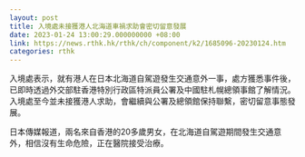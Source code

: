 ```yaml
---
layout: post
title: 入境處未接獲港人北海道車禍求助會密切留意發展
date: 2023-01-24 13:00:29.000000000 +08:00
link: https://news.rthk.hk/rthk/ch/component/k2/1685096-20230124.htm
categories: rthk
---
```


入境處表示，就有港人在日本北海道自駕遊發生交通意外一事，處方獲悉事件後，已即時透過外交部駐香港特別行政區特派員公署及中國駐札幌總領事館了解情況。入境處至今並未接獲港人求助，會繼續與公署及總領館保持聯繫，密切留意事態發展。 

日本傳媒報道，兩名來自香港的20多歲男女，在北海道自駕遊期間發生交通意外，相信沒有生命危險，正在醫院接受治療。
